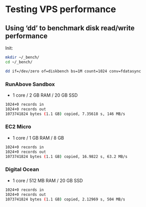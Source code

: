 # Testing VPS performance

## Using ‘dd’ to benchmark disk read/write performance

Init:
```sh
mkdir ~/_bench/
cd ~/_bench/
```

```sh
dd if=/dev/zero of=diskbench bs=1M count=1024 conv=fdatasync
```

### RunAbove Sandbox
- 1 core / 2 GB RAM / 20 GB SSD

```sh
1024+0 records in
1024+0 records out
1073741824 bytes (1.1 GB) copied, 7.35618 s, 146 MB/s
```

### EC2 Micro
- 1 core / 1 GB RAM / 8 GB

```sh
1024+0 records in
1024+0 records out
1073741824 bytes (1.1 GB) copied, 16.9822 s, 63.2 MB/s
```

### Digital Ocean
- 1 core / 512 MB RAM / 20 GB SSD

```sh
1024+0 records in
1024+0 records out
1073741824 bytes (1.1 GB) copied, 2.12969 s, 504 MB/s
```

```sh

```

```sh

```

```sh

```